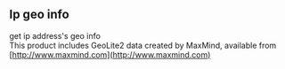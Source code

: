 ## Ip geo info  
get ip address's geo info  
This product includes GeoLite2 data created by MaxMind, available from [http://www.maxmind.com](http://www.maxmind.com)
